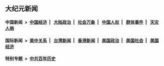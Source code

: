 ## 大纪元新闻

#### 中国新闻 &nbsp;>&nbsp; [中国经济](indexes/ncid283/README.md?09261245) &nbsp;| &nbsp; [大陆政治](indexes/ncid277/README.md?09261245) &nbsp;| &nbsp; [社会万象](indexes/ncid282/README.md?09261245) &nbsp;| &nbsp; [中国人权](indexes/ncid278/README.md?09261245) &nbsp;| &nbsp; [群体事件](indexes/ncid279/README.md?09261245) &nbsp;| &nbsp; [天灾人祸](indexes/ncid280/README.md?09261245)

#### 国际新闻 &nbsp;>&nbsp; [美中关系](indexes/nf1412576/README.md?09261245) &nbsp;| &nbsp; [台湾新闻](indexes/ncid1349361/README.md?09261245) &nbsp;| &nbsp; [香港新闻](indexes/ncid1349362/README.md?09261245) &nbsp;| &nbsp; [美国政治](indexes/ncid1078159/README.md?09261245) &nbsp;| &nbsp; [美国社会](indexes/ncid1078160/README.md?09261245) &nbsp;| &nbsp; [美国经济](indexes/ncid1078158/README.md?09261245)

#### 特别专题 &nbsp;>&nbsp; [中共百年历史](https://github.com/easy2view/epoch-special/blob/master/README.md?09261245)  
